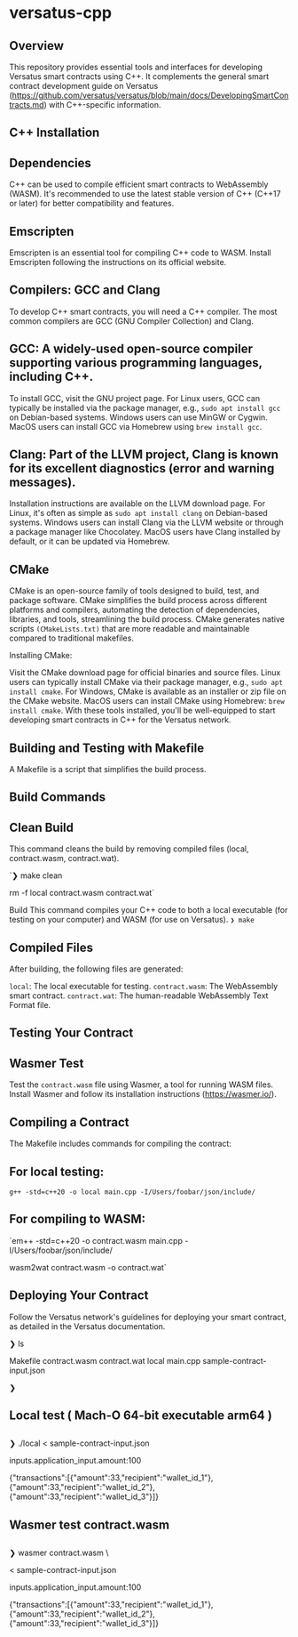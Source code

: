 # versatus-cpp

## Overview
This repository provides essential tools and interfaces for developing Versatus smart contracts using C++. It complements the general smart contract development guide on Versatus (https://github.com/versatus/versatus/blob/main/docs/DevelopingSmartContracts.md) with C++-specific information.

## C++ Installation

## Dependencies
C++ can be used to compile efficient smart contracts to WebAssembly (WASM). It's recommended to use the latest stable version of C++ (C++17 or later) for better compatibility and features.

## Emscripten
Emscripten is an essential tool for compiling C++ code to WASM. Install Emscripten following the instructions on its official website.


## Compilers: GCC and Clang
To develop C++ smart contracts, you will need a C++ compiler. The most common compilers are GCC (GNU Compiler Collection) and Clang.

## GCC: A widely-used open-source compiler supporting various programming languages, including C++.

To install GCC, visit the GNU project page.
For Linux users, GCC can typically be installed via the package manager, e.g., `sudo apt install gcc` on Debian-based systems.
Windows users can use MinGW or Cygwin.
MacOS users can install GCC via Homebrew using `brew install gcc`.

## Clang: Part of the LLVM project, Clang is known for its excellent diagnostics (error and warning messages).

Installation instructions are available on the LLVM download page.
For Linux, it's often as simple as `sudo apt install clang` on Debian-based systems.
Windows users can install Clang via the LLVM website or through a package manager like Chocolatey.
MacOS users have Clang installed by default, or it can be updated via Homebrew.

## CMake
CMake is an open-source family of tools designed to build, test, and package software. CMake simplifies the build process across different platforms and compilers, automating the detection of dependencies, libraries, and tools, streamlining the build process. CMake generates native scripts `(CMakeLists.txt)` that are more readable and maintainable compared to traditional makefiles.

Installing CMake:

Visit the CMake download page for official binaries and source files.
Linux users can typically install CMake via their package manager, e.g., `sudo apt install cmake`.
For Windows, CMake is available as an installer or zip file on the CMake website.
MacOS users can install CMake using Homebrew: `brew install cmake`.
With these tools installed, you'll be well-equipped to start developing smart contracts in C++ for the Versatus network.

## Building and Testing with Makefile
A Makefile is a script that simplifies the build process.

## Build Commands

## Clean Build
This command cleans the build by removing compiled files (local, contract.wasm, contract.wat).

`❯ make clean

rm -f local contract.wasm contract.wat`

Build
This command compiles your C++ code to both a local executable (for testing on your computer) and WASM (for use on Versatus).
`❯ make`

## Compiled Files

After building, the following files are generated:

`local`: The local executable for testing.
`contract.wasm`: The WebAssembly smart contract.
`contract.wat`: The human-readable WebAssembly Text Format file.

## Testing Your Contract

## Wasmer Test
Test the `contract.wasm` file using Wasmer, a tool for running WASM files. Install Wasmer and follow its installation instructions (https://wasmer.io/).

## Compiling a Contract
The Makefile includes commands for compiling the contract:

## For local testing:
`g++ -std=c++20 -o local main.cpp -I/Users/foobar/json/include/  `

## For compiling to WASM:

`em++ -std=c++20 -o contract.wasm main.cpp -I/Users/foobar/json/include/  

wasm2wat contract.wasm  -o contract.wat`

## Deploying Your Contract
Follow the Versatus network's guidelines for deploying your smart contract, as detailed in the Versatus documentation.


❯ ls

Makefile                   contract.wasm              contract.wat               local                      main.cpp                   sample-contract-input.json

❯

## 

## Local test ( Mach-O 64-bit executable arm64 )

## 



❯ ./local < sample-contract-input.json

inputs.application_input.amount:100

{"transactions":[{"amount":33,"recipient":"wallet_id_1"},{"amount":33,"recipient":"wallet_id_2"},{"amount":33,"recipient":"wallet_id_3"}]}



## 

## Wasmer test contract.wasm

## 



❯ wasmer contract.wasm \

< sample-contract-input.json

inputs.application_input.amount:100

{"transactions":[{"amount":33,"recipient":"wallet_id_1"},{"amount":33,"recipient":"wallet_id_2"},{"amount":33,"recipient":"wallet_id_3"}]}

